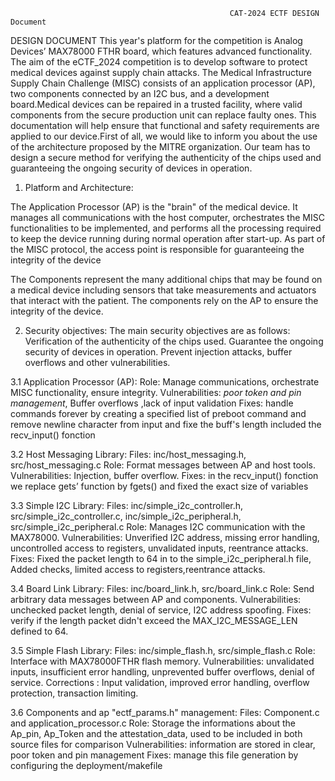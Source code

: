                                                      CAT-2024 ECTF DESIGN Document

   DESIGN DOCUMENT
This year's platform for the competition is Analog Devices’ MAX78000 FTHR board, which features advanced functionality. The aim of the eCTF_2024 competition is to develop software to protect medical devices against supply chain attacks.
The Medical Infrastructure Supply Chain Challenge (MISC) consists of an application processor (AP), two components connected by an I2C bus, and a development board.Medical devices can be repaired in a trusted facility, where valid components from the secure production unit can replace faulty ones.
This documentation will help ensure that functional and safety requirements are applied to our device.First of all, we would like to inform you about the use of the architecture proposed by the MITRE organization.
Our team has to design a secure method for verifying the authenticity of the chips used and guaranteeing the ongoing security of devices in operation.

1. Platform and Architecture:

The Application Processor (AP) is the "brain" of the medical device. It manages all communications with the host computer, orchestrates the MISC functionalities to be implemented, and performs all the processing required to keep the device running during normal operation after start-up. As part of the MISC protocol, the access point is responsible for guaranteeing the integrity of the device

The Components represent the many additional chips that may be found on a medical device including sensors that take measurements and actuators that interact with the patient. The components rely on the AP to ensure the integrity of the device.

	



2. Security objectives:
The main security objectives are as follows:
Verification of the authenticity of the chips used.
Guarantee the ongoing security of devices in operation.
Prevent injection attacks, buffer overflows and other vulnerabilities. 

3.1 Application Processor (AP):
Role: Manage communications, orchestrate MISC functionality, ensure integrity.
Vulnerabilities: *poor token and pin management*, Buffer overflows ,lack of input validation 
Fixes: handle commands forever by creating a specified list of preboot command and remove newline character from input and fixe the buff's length included the recv_input() fonction 


3.2 Host Messaging Library:
Files: inc/host_messaging.h, src/host_messaging.c
Role: Format messages between AP and host tools.
Vulnerabilities: Injection, buffer overflow.
Fixes: in the recv_input() fonction we replace gets’ function by fgets() and fixed the exact size of variables 


3.3 Simple I2C Library:
Files: inc/simple_i2c_controller.h, src/simple_i2c_controller.c, inc/simple_i2c_peripheral.h, src/simple_i2c_peripheral.c
Role: Manages I2C communication with the MAX78000.
Vulnerabilities: Unverified I2C address, missing error handling, uncontrolled access to registers, unvalidated inputs, reentrance attacks.
Fixes: Fixed the packet length to 64 in to the simple_i2c_peripheral.h file, Added checks, limited access to registers,reentrance attacks.


3.4 Board Link Library:
Files: inc/board_link.h, src/board_link.c
Role: Send arbitrary data messages between AP and components.
Vulnerabilities: unchecked packet length, denial of service, I2C address spoofing.
Fixes: verify if the length  packet didn't exceed the MAX_I2C_MESSAGE_LEN defined to 64.


3.5 Simple Flash Library:
Files: inc/simple_flash.h, src/simple_flash.c
Role: Interface with MAX78000FTHR flash memory.
Vulnerabilities: unvalidated inputs, insufficient error handling, unprevented buffer overflows, denial of service.
Corrections : Input validation, improved error handling, overflow protection, transaction limiting.

3.6 Components and ap "ectf_params.h" management: 
Files: Component.c and application_processor.c
Role: Storage the informations about the Ap_pin, Ap_Token and the attestation_data, used to be included in both source files
for comparison 
Vulnerabilities: information are stored in clear, poor token and pin management 
Fixes: manage this file generation by configuring the deployment/makefile








